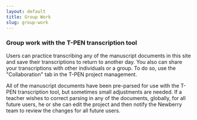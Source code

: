 ```yaml
---
layout: default
title: Group Work
slug: group-work
---
```


### Group work with the T-PEN transcription tool

Users can practice transcribing any of the manuscript documents in this site and save their transcriptions to return to another day. You also can share your transcriptions with other individuals or a group. To do so, use the "Collaboration" tab in the T-PEN project management.

All of the manuscript documents have been pre-parsed for use with the T-PEN transcription tool, but sometimes small adjustments are needed. If a teacher wishes to correct parsing in any of the documents, globally, for all future users, he or she can edit the project and then notify the Newberry team to review the changes for all future users.
